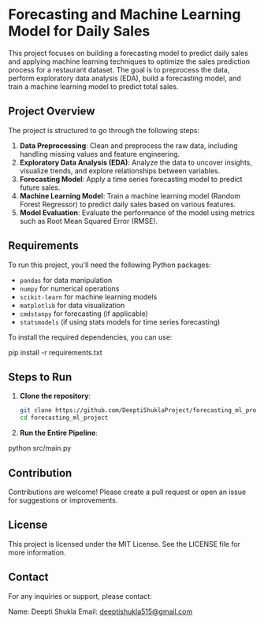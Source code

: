 # Forecasting and Machine Learning Model for Daily Sales

This project focuses on building a forecasting model to predict daily sales and applying machine learning techniques to optimize the sales prediction process for a restaurant dataset. The goal is to preprocess the data, perform exploratory data analysis (EDA), build a forecasting model, and train a machine learning model to predict total sales.

## Project Overview

The project is structured to go through the following steps:
1. **Data Preprocessing**: Clean and preprocess the raw data, including handling missing values and feature engineering.
2. **Exploratory Data Analysis (EDA)**: Analyze the data to uncover insights, visualize trends, and explore relationships between variables.
3. **Forecasting Model**: Apply a time series forecasting model to predict future sales.
4. **Machine Learning Model**: Train a machine learning model (Random Forest Regressor) to predict daily sales based on various features.
5. **Model Evaluation**: Evaluate the performance of the model using metrics such as Root Mean Squared Error (RMSE).




## Requirements

To run this project, you'll need the following Python packages:

- `pandas` for data manipulation
- `numpy` for numerical operations
- `scikit-learn` for machine learning models
- `matplotlib` for data visualization
- `cmdstanpy` for forecasting (if applicable)
- `statsmodels` (if using stats models for time series forecasting)

To install the required dependencies, you can use:

pip install -r requirements.txt


## Steps to Run

1. **Clone the repository**:

   ```bash
   git clone https://github.com/DeeptiShuklaProject/forecasting_ml_project.git
   cd forecasting_ml_project


2. **Run the Entire Pipeline**:

python src/main.py


## Contribution
Contributions are welcome! Please create a pull request or open an issue for suggestions or improvements.

## License
This project is licensed under the MIT License. See the LICENSE file for more information.

## Contact
For any inquiries or support, please contact:

Name: Deepti Shukla Email: deeptishukla515@gmail.com